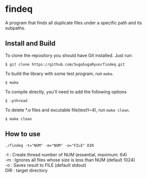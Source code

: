 findeq
====
A program that finds all duplicate files under a specific path and its subpaths.

Install and Build
-----
To clone the repository you should have Git installed. Just run:

    $ git clone https://github.com/SugaSugaRyun/findeq.git

To build the library with some test program, run `make`. 

    $ make  

To compile directly, you'll need to add the following options

    $ -pthread

To delete *.o files and excutable file(test1~4), run
`make clean`.

    $ make clean

How to use
----
    ./findeq -t="NUM" -m="NUM" -o="FILE" DIR

-t : Create thread number of NUM (essential, maximum: 64)  
-m : Ignores all files whose size is less than NUM (default 1024)  
-o : Saves result to FILE (default stdout)  
DIR : target directory